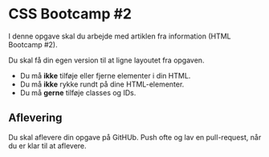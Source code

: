 # CSS Bootcamp #2
I denne opgave skal du arbejde med artiklen fra information (HTML Bootcamp #2).

Du skal få din egen version til at ligne layoutet fra opgaven.

- Du må **ikke** tilføje eller fjerne elementer i din HTML.
- Du må **ikke** rykke rundt på dine HTML-elementer.
- Du må **gerne** tilføje classes og IDs.

## Aflevering 
Du skal aflevere din opgave på GitHUb. Push ofte og lav en pull-request, når du er klar til at aflevere.